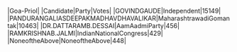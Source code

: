  
|Goa-Priol|
|Candidate|Party|Votes|
|GOVINDGAUDE|Independent|15149|
|PANDURANGALIASDEEPAKMADHAVDHAVALIKAR|MaharashtrawadiGomantak|10463|
|DR.DATTARAMB.DESSAI|AamAadmiParty|456|
|RAMKRISHNAB.JALMI|IndianNationalCongress|429|
|NoneoftheAbove|NoneoftheAbove|448|
